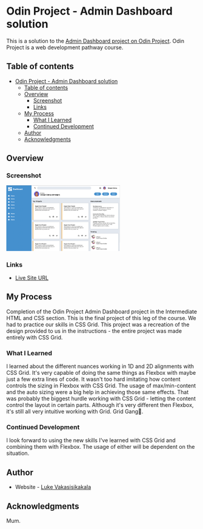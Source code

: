 # Odin Project - Admin Dashboard solution

This is a solution to the [Admin Dashboard project on Odin Project](https://www.theodinproject.com/lessons/node-path-intermediate-html-and-css-admin-dashboard). Odin Project is a web development pathway course.

## Table of contents

- [Odin Project - Admin Dashboard solution](#odin-project---admin-dashboard-solution)
  - [Table of contents](#table-of-contents)
  - [Overview](#overview)
    - [Screenshot](#screenshot)
    - [Links](#links)
  - [My Process](#my-process)
    - [What I Learned](#what-i-learned)
    - [Continued Development](#continued-development)
  - [Author](#author)
  - [Acknowledgments](#acknowledgments)

## Overview

### Screenshot

<img src="./screenshot.png" alt="drawing" width="300"/>

### Links

- [Live Site URL](https://lrvaka.github.io/odin-admin-dashboard/)

## My Process
Completion of the Odin Project Admin Dashboard project in the Intermediate HTML and CSS section. This is the final project of this leg of the course. We had to practice our skills in CSS Grid. This project was a recreation of the design provided to us in the instructions - the entire project was made entirely with CSS Grid.

### What I Learned
I learned about the different nuances working in 1D and 2D alignments with CSS Grid. It's very capable of doing the same things as Flexbox with maybe just a few extra lines of code. It wasn't too hard imitating how content controls the sizing in Flexbox with CSS Grid. The usage of max/min-content and the auto sizing were a big help in achieving those same effects. That was probably the biggest hurdle working with CSS Grid - letting the content control the layout in certain parts.  Although it's very different then Flexbox, it's still all very intuitive working with Grid. Grid Gang💸.

### Continued Development
I look forward to using the new skills I've learned with CSS Grid and combining them with Flexbox. The usage of either will be dependent on the situation. 

## Author

- Website - [Luke Vakasisikakala](https://lrvaka.com/)

## Acknowledgments

Mum.
